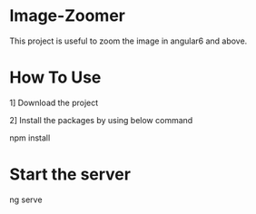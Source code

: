 # Image-Zoomer
This project is useful to zoom the image in angular6 and above.

# How To Use

1] Download the project

2] Install the packages by using below command

npm install

# Start the server

ng serve


